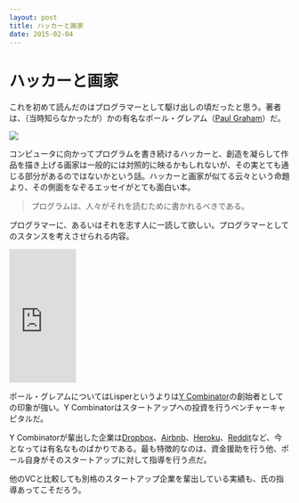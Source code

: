 ```yaml
---
layout: post
title: ハッカーと画家
date: 2015-02-04
---
```


# ハッカーと画家

これを初めて読んだのはプログラマーとして駆け出しの頃だったと思う。著者は、（当時知らなかったが）かの有名なポール・グレアム（[Paul Graham](http://www.paulgraham.com)）だ。

![](/img/posts/hackers-and-painters/cover.jpg)

コンピュータに向かってプログラムを書き続けるハッカーと、創造を凝らして作品を描き上げる画家は一般的には対照的に映るかもしれないが、その実とても通じる部分があるのではないかという話。ハッカーと画家が似てる云々という命題より、その側面をなぞるエッセイがとても面白い本。

>プログラムは、人々がそれを読むために書かれるべきである。

プログラマーに、あるいはそれを志す人に一読して欲しい。プログラマーとしてのスタンスを考えさせられる内容。

<iframe src="https://rcm-fe.amazon-adsystem.com/e/cm?t=1000ch-22&o=9&p=8&l=as1&asins=4274065979&ref=qf_sp_asin_til&fc1=000000&IS2=1&lt1=_blank&m=amazon&lc1=0000FF&bc1=000000&bg1=FFFFFF&f=ifr" style="width:120px;height:240px;" scrolling="no" marginwidth="0" marginheight="0" frameborder="0"></iframe>

ポール・グレアムについてはLisperというよりは[Y Combinator](https://www.ycombinator.com/)の創始者としての印象が強い。Y Combinatorはスタートアップへの投資を行うベンチャーキャピタルだ。

Y Combinatorが輩出した企業は[Dropbox](https://www.dropbox.com/)、[Airbnb](https://www.airbnb.jp/)、[Heroku](https://www.heroku.com/)、[Reddit](http://www.reddit.com/)など、今となっては有名なものばかりである。最も特徴的なのは、資金援助を行う他、ポール自身がそのスタートアップに対して指導を行う点だ。

他のVCと比較しても別格のスタートアップ企業を輩出している実績も、氏の指導あってこそだろう。
